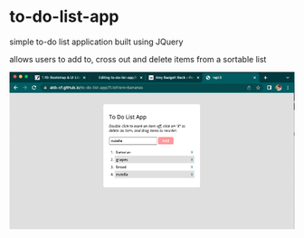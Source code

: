 # to-do-list-app
simple to-do list application built using JQuery

allows users to add to, cross out and delete items from a sortable list

![landing page](to-do.png "simple to-do application")
